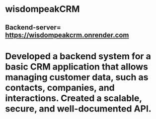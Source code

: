 # wisdompeakCRM
## Backend-server= https://wisdompeakcrm.onrender.com

# Developed a backend system for a basic CRM application that allows managing customer data, such as contacts, companies, and interactions. Created a scalable, secure, and well-documented API.

